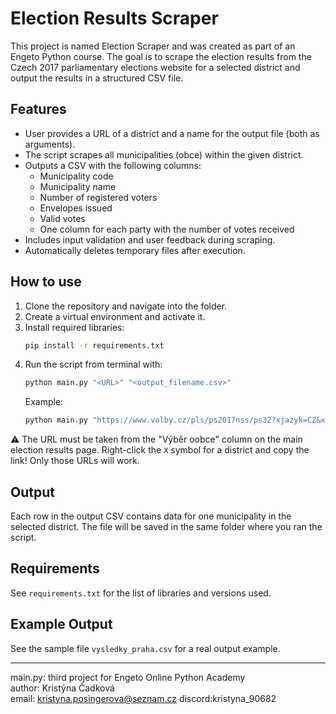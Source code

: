 # Election Results Scraper

This project is named Election Scraper and was created as part of an Engeto Python course. The goal is to scrape the election results from the Czech 2017 parliamentary elections website for a selected district and output the results in a structured CSV file.

## Features

- User provides a URL of a district and a name for the output file (both as arguments).
- The script scrapes all municipalities (obce) within the given district.
- Outputs a CSV with the following columns:
  - Municipality code
  - Municipality name
  - Number of registered voters
  - Envelopes issued
  - Valid votes
  - One column for each party with the number of votes received
- Includes input validation and user feedback during scraping.
- Automatically deletes temporary files after execution.

## How to use

1. Clone the repository and navigate into the folder.
2. Create a virtual environment and activate it.
3. Install required libraries:
   ```bash
   pip install -r requirements.txt
   ```
4. Run the script from terminal with:
   ```bash
   python main.py "<URL>" "<output_filename.csv>"
   ```
   Example:
   ```bash
   python main.py "https://www.volby.cz/pls/ps2017nss/ps32?xjazyk=CZ&xkraj=4&xnumnuts=3207" "vysledky_tachov.csv"
   ```

⚠️ The URL must be taken from the "Výběr oobce" column on the main election results page. Right-click the `X` symbol for a district and copy the link! Only those URLs will work.

## Output

Each row in the output CSV contains data for one municipality in the selected district. The file will be saved in the same folder where you ran the script.

## Requirements

See `requirements.txt` for the list of libraries and versions used.

## Example Output

See the sample file `vysledky_praha.csv` for a real output example.

---

main.py: third project for Engeto Online Python Academy  
author: Kristýna Čadková  
email: kristyna.posingerova@seznam.cz
discord:kristyna_90682